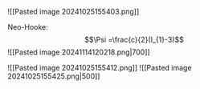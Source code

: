 ![[Pasted image 20241025155403.png]]

Neo-Hooke:
$$\Psi =\frac{c}{2}(I_{1}-3)$$
![[Pasted image 20241114120218.png|700]]

![[Pasted image 20241025155412.png]]
![[Pasted image 20241025155425.png|500]]
